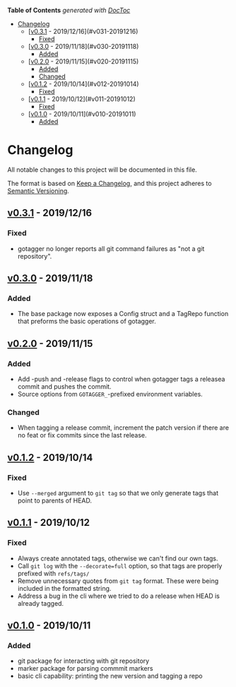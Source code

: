 <!-- markdownlint-disable -->
<!-- START doctoc generated TOC please keep comment here to allow auto update -->
<!-- DON'T EDIT THIS SECTION, INSTEAD RE-RUN doctoc TO UPDATE -->
**Table of Contents**  *generated with [DocToc](https://github.com/thlorenz/doctoc)*

- [Changelog](#changelog)
    - [[v0.3.1] -  2019/12/16](#v031-20191216)
        - [Fixed](#fixed)
    - [[v0.3.0] - 2019/11/18](#v030-20191118)
        - [Added](#added)
    - [[v0.2.0] - 2019/11/15](#v020-20191115)
        - [Added](#added-1)
        - [Changed](#changed)
    - [[v0.1.2] - 2019/10/14](#v012-20191014)
        - [Fixed](#fixed-1)
    - [[v0.1.1] - 2019/10/12](#v011-20191012)
        - [Fixed](#fixed-2)
    - [[v0.1.0] - 2019/10/11](#v010-20191011)
        - [Added](#added-2)

<!-- END doctoc generated TOC please keep comment here to allow auto update -->
<!-- markdownlint-enable -->

<!-- markdownlint-disable MD024 -->
# Changelog

All notable changes to this project will be documented in this file.

The format is based on [Keep a Changelog](https://keepachangelog.com/en/1.0.0/),
and this project adheres to [Semantic Versioning](https://semver.org/spec/v2.0.0.html).

## [v0.3.1] -  2019/12/16

### Fixed

- gotagger no longer reports all git command failures as "not a git repository".

## [v0.3.0] - 2019/11/18

### Added

- The base package now exposes a Config struct and a TagRepo function that
  preforms the basic operations of gotagger.

## [v0.2.0] - 2019/11/15

### Added

- Add -push and -release flags to control when gotagger tags a releasea commit
  and pushes the commit.
- Source options from `GOTAGGER_`-prefixed environment variables.

### Changed

- When tagging a release commit, increment the patch version if there are no
  feat or fix commits since the last release.

## [v0.1.2] - 2019/10/14

### Fixed

- Use `--merged` argument to `git tag` so that we only generate tags that point to
  parents of HEAD.

## [v0.1.1] - 2019/10/12

### Fixed

- Always create annotated tags, otherwise we can't find our own tags.
- Call `git log` with the `--decorate=full` option, so that tags are properly prefixed
  with `refs/tags/`
- Remove unnecessary quotes from `git tag` format. These were being included in the
  formatted string.
- Address a bug in the cli where we tried to do a release when HEAD is already tagged.

## [v0.1.0] - 2019/10/11

### Added

- git package for interacting with git repository
- marker package for parsing commmit markers
- basic cli capability: printing the new version and tagging a repo

[v0.3.1]: https://github.com/sassoftware/gotagger/compare/v0.3.0...v0.3.1
[v0.3.0]: https://github.com/sassoftware/gotagger/compare/v0.2.0...v0.3.0
[v0.2.0]: https://github.com/sassoftware/gotagger/compare/v0.1.2...v0.2.0
[v0.1.2]: https://github.com/sassoftware/gotagger/compare/v0.1.1...v0.1.2
[v0.1.1]: https://github.com/sassoftware/gotagger/compare/v0.1.0...v0.1.1
[v0.1.0]: https://github.com/sassoftware/gotagger/compare/e3ef062...v0.1.0
